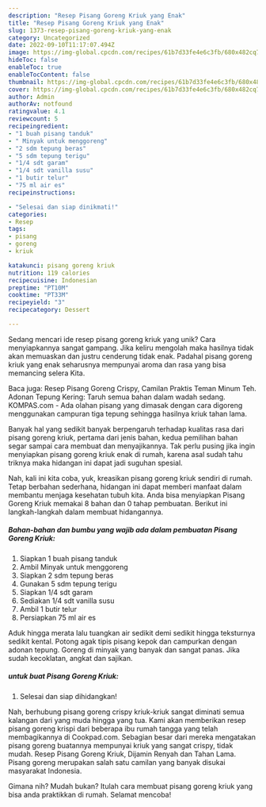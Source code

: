 ```yaml
---
description: "Resep Pisang Goreng Kriuk yang Enak"
title: "Resep Pisang Goreng Kriuk yang Enak"
slug: 1373-resep-pisang-goreng-kriuk-yang-enak
category: Uncategorized
date: 2022-09-10T11:17:07.494Z
image: https://img-global.cpcdn.com/recipes/61b7d33fe4e6c3fb/680x482cq70/pisang-goreng-kriuk-foto-resep-utama.jpg
hideToc: false
enableToc: true
enableTocContent: false
thumbnail: https://img-global.cpcdn.com/recipes/61b7d33fe4e6c3fb/680x482cq70/pisang-goreng-kriuk-foto-resep-utama.jpg
cover: https://img-global.cpcdn.com/recipes/61b7d33fe4e6c3fb/680x482cq70/pisang-goreng-kriuk-foto-resep-utama.jpg
author: Admin
authorAv: notfound
ratingvalue: 4.1
reviewcount: 5
recipeingredient:
- "1 buah pisang tanduk"
- " Minyak untuk menggoreng"
- "2 sdm tepung beras"
- "5 sdm tepung terigu"
- "1/4 sdt garam"
- "1/4 sdt vanilla susu"
- "1 butir telur"
- "75 ml air es"
recipeinstructions:

- "Selesai dan siap dinikmati!"
categories:
- Resep
tags:
- pisang
- goreng
- kriuk

katakunci: pisang goreng kriuk 
nutrition: 119 calories
recipecuisine: Indonesian
preptime: "PT10M"
cooktime: "PT33M"
recipeyield: "3"
recipecategory: Dessert

---
```





Sedang mencari ide resep pisang goreng kriuk yang unik? Cara menyiapkannya sangat gampang. Jika keliru mengolah maka hasilnya tidak akan memuaskan dan justru cenderung tidak enak. Padahal pisang goreng kriuk yang enak seharusnya mempunyai aroma dan rasa yang bisa memancing selera Kita.





Baca juga: Resep Pisang Goreng Crispy, Camilan Praktis Teman Minum Teh. Adonan Tepung Kering: Taruh semua bahan dalam wadah sedang. KOMPAS.com - Ada olahan pisang yang dimasak dengan cara digoreng menggunakan campuran tiga tepung sehingga hasilnya kriuk tahan lama.

Banyak hal yang sedikit banyak berpengaruh terhadap kualitas rasa dari pisang goreng kriuk, pertama dari jenis bahan, kedua pemilihan bahan segar sampai cara membuat dan menyajikannya. Tak perlu pusing jika ingin menyiapkan pisang goreng kriuk enak di rumah, karena asal sudah tahu triknya maka hidangan ini dapat jadi suguhan spesial.






Nah, kali ini kita coba, yuk, kreasikan pisang goreng kriuk sendiri di rumah. Tetap berbahan sederhana, hidangan ini dapat memberi manfaat dalam membantu menjaga kesehatan tubuh kita. Anda bisa menyiapkan Pisang Goreng Kriuk memakai 8 bahan dan 0 tahap pembuatan. Berikut ini langkah-langkah dalam membuat hidangannya.

<!--inarticleads1-->

##### Bahan-bahan dan bumbu yang wajib ada dalam pembuatan Pisang Goreng Kriuk:

1. Siapkan 1 buah pisang tanduk
1. Ambil  Minyak untuk menggoreng
1. Siapkan 2 sdm tepung beras
1. Gunakan 5 sdm tepung terigu
1. Siapkan 1/4 sdt garam
1. Sediakan 1/4 sdt vanilla susu
1. Ambil 1 butir telur
1. Persiapkan 75 ml air es


Aduk hingga merata lalu tuangkan air sedikit demi sedikit hingga teksturnya sedikit kental. Potong agak tipis pisang kepok dan campurkan dengan adonan tepung. Goreng di minyak yang banyak dan sangat panas. Jika sudah kecoklatan, angkat dan sajikan. 

<!--inarticleads2-->

#####  untuk buat Pisang Goreng Kriuk:


1. Selesai dan siap dihidangkan!

Nah, berhubung pisang goreng crispy kriuk-kriuk sangat diminati semua kalangan dari yang muda hingga yang tua. Kami akan memberikan resep pisang goreng krispi dari beberapa ibu rumah tangga yang telah membagikannya di Cookpad.com. Sebagian besar dari mereka mengatakan pisang goreng buatannya mempunyai kriuk yang sangat crispy, tidak mudah. Resep Pisang Goreng Kriuk, Dijamin Renyah dan Tahan Lama. Pisang goreng merupakan salah satu camilan yang banyak disukai masyarakat Indonesia. 

Gimana nih? Mudah bukan? Itulah cara membuat pisang goreng kriuk yang bisa anda praktikkan di rumah. Selamat mencoba!
